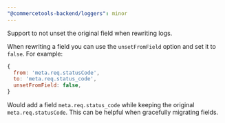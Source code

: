 ```yaml
---
"@commercetools-backend/loggers": minor
---
```


Support to not unset the original field when rewriting logs.

When rewriting a field you can use the `unsetFromField` option and set it to `false`. For example:

```js
{
  from: 'meta.req.statusCode',
  to: 'meta.req.status_code',
  unsetFromField: false,
}
```

Would add a field `meta.req.status_code` while keeping the original `meta.req.statusCode`. This can be helpful when gracefully migrating fields.
